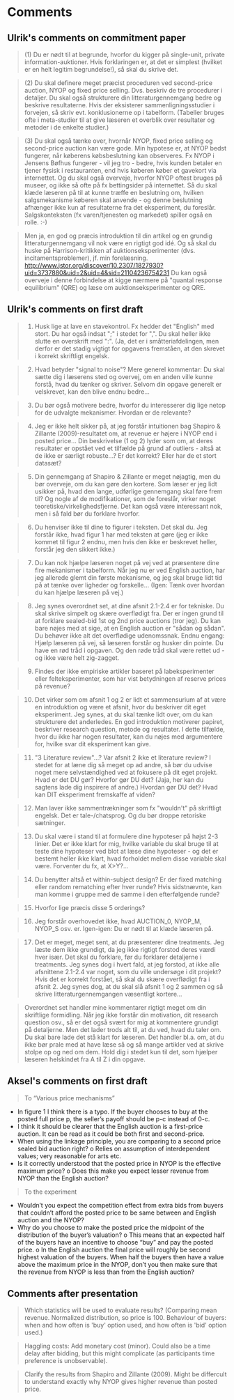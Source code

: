 # Comments

## Ulrik's comments on commitment paper

> (1) Du er nødt til at begrunde, hvorfor du kigger på single-unit, private information-auktioner. Hvis forklaringen er, at det er simplest (hvilket er en helt legitim begrundelse!), så skal du skrive det.

> (2) Du skal definere meget præcist proceduren ved second-price auction, NYOP og fixed price selling. Dvs. beskriv de tre procedurer i detaljer. Du skal også strukturere din litteraturgennemgang bedre og beskrive resultaterne. Hvis der eksisterer sammenligningsstudier i forvejen, så skriv evt. konklusionerne op i tabelform. (Tabeller bruges ofte i meta-studier til at give læseren et overblik over resultater og metoder i de enkelte studier.)

> (3) Du skal også tænke over, hvornår NYOP, fixed price selling og second-price auction kan være gode. Min hypotese er, at NYOP bedst fungerer, når køberens købsbeslutning kan observeres. Fx NYOP i Jensens Bøfhus fungerer - vil jeg tro - bedre, hvis kunden betaler en tjener fysisk i restauranten, end hvis køberen køber et gavekort via internettet. Og du skal også overveje, hvorfor NYOP oftest bruges på museer, og ikke så ofte på fx bettingsider på internettet. Så du skal klæde læseren på til at kunne træffe en beslutning om, hvilken salgsmekanisme køberen skal anvende - og denne beslutning afhænger ikke kun af resultaterne fra det eksperiment, du foreslår. Salgskonteksten (fx varen/tjenesten og markedet) spiller også en rolle. :-)

> Men ja, en god og præcis introduktion til din artikel og en grundig litteraturgennemgang vil nok være en rigtigt god idé. Og så skal du huske på Harrison-kritikken af auktionseksperimenter (dvs. incitamentsproblemer), jf. min forelæsning. http://www.jstor.org/discover/10.2307/1827930?uid=3737880&uid=2&uid=4&sid=21104236754231 Du kan også overveje i denne forbindelse at kigge nærmere på "quantal response equilibrium" (QRE) og læse om auktionseksperimenter og QRE.

## Ulrik's comments on first draft

> 1) Husk lige at lave en stavekontrol. Fx hedder det "English" med stort. Du har også indsat ";" i stedet for ",". Du skal heller ikke slutte en overskrift med ":". (Ja, det er i småtteriafdelingen, men derfor er det stadig vigtigt for opgavens fremståen, at den skrevet i korrekt skriftligt engelsk.

> 2) Hvad betyder "signal to noise"? Mere generel kommentar: Du skal sætte dig i læserens sted og overvej, om en anden ville kunne forstå, hvad du tænker og skriver. Selvom din opgave generelt er velskrevet, kan den blive endnu bedre...

> 3) Du bør også motivere bedre, hvorfor du interesserer dig lige netop for de udvalgte mekanismer. Hvordan er de relevante?

> 4) Jeg er ikke helt sikker på, at jeg forstår intuitionen bag Shapiro & Zillante (2009)-resultatet om, at revenue er højere i NYOP end i posted price... Din beskrivelse (1 og 2) lyder som om, at deres resultater er opstået ved et tilfælde på grund af outliers - altså at de ikke er særligt robuste...? Er det korrekt? Eller har de et stort datasæt?

> 5) Din gennemgang af Shapiro & Zillante er meget nøjagtig, men du bør overveje, om du kan gøre den kortere. Som læser er jeg lidt usikker på, hvad den lange, udførlige gennemgang skal føre frem til? Og nogle af de modifikationer, som de foreslår, virker noget teoretiske/virkelighedsfjerne. Det kan også være interessant nok, men i så fald bør du forklare hvorfor.

> 6) Du henviser ikke til dine to figurer i teksten. Det skal du. Jeg forstår ikke, hvad figur 1 har med teksten at gøre (jeg er ikke kommet til figur 2 endnu, men hvis den ikke er beskrevet heller, forstår jeg den sikkert ikke.)

> 7) Du kan nok hjælpe læseren noget på vej ved at præsentere dine fire mekanismer i tabelform. Når jeg nu er ved English auction, har jeg allerede glemt din første mekanisme, og jeg skal bruge lidt tid på at tænke over ligheder og forskelle... (Igen: Tænk over hvordan du kan hjælpe læseren på vej.)

> 8) Jeg synes overordnet set, at dine afsnit 2.1-2.4 er for tekniske. Du skal skrive simpelt og skære overflødigt fra. Der er ingen grund til at forklare sealed-bid 1st og 2nd price auctions (tror jeg). Du kan bare nøjes med at sige, at en English auction er "sådan og sådan". Du behøver ikke alt det overflødige udenomssnak. Endnu engang: Hjælp læseren på vej, så læseren forstår og husker din pointe. Du have en rød tråd i opgaven. Og den røde tråd skal være rettet ud - og ikke være helt zig-zagget.

> 9) Findes der ikke empiriske artikler baseret på labeksperimenter eller felteksperimenter, som har vist betydningen af reserve prices på revenue?

> 10) Det virker som om afsnit 1 og 2 er lidt et sammensurium af at være en introduktion og være et afsnit, hvor du beskriver dit eget eksperiment. Jeg synes, at du skal tænke lidt over, om du kan strukturere det anderledes. En god introduktion motiverer papiret, beskriver research question, metode og resultater. I dette tilfælde, hvor du ikke har nogen resultater, kan du nøjes med argumentere for, hvilke svar dit eksperiment kan give.

> 11) "3 Literature review"...? Var afsnit 2 ikke et literature review? I stedet for at læne dig så meget op ad andre, så bør du udvise noget mere selvstændighed ved at fokusere på dit eget projekt. Hvad er det DU gør? Hvorfor gør DU det? (Jaja, her kan du sagtens lade dig inspirere af andre.) Hvordan gør DU det? Hvad kan DIT eksperiment fremskaffe af viden?

> 12) Man laver ikke sammentrækninger som fx "wouldn't" på skriftligt engelsk. Det er tale-/chatsprog. Og du bør droppe retoriske sætninger.

> 13) Du skal være i stand til at formulere dine hypoteser på højst 2-3 linier. Det er ikke klart for mig, hvilke variable du skal bruge til at teste dine hypoteser ved blot at læse dine hypoteser - og det er bestemt heller ikke klart, hvad forholdet mellem disse variable skal være. Forventer du fx, at X>Y?...

> 14) Du benytter altså et within-subject design? Er der fixed matching eller random rematching efter hver runde? Hvis sidstnævnte, kan man komme i gruppe med de samme i den efterfølgende runde?

> 15) Hvorfor lige præcis disse 5 orderings?

> 16) Jeg forstår overhovedet ikke, hvad AUCTION_0, NYOP_M, NYOP_S osv. er. Igen-igen: Du er nødt til at klæde læseren på.

> 17) Det er meget, meget sent, at du præsenterer dine treatments. Jeg læste dem ikke grundigt, da jeg ikke rigtigt forstod deres værdi hver især. Det skal du forklare, før du forklarer detaljerne i treatments. Jeg synes dog i hvert fald, at jeg forstod, at ikke alle afsnittene 2.1-2.4 var noget, som du ville undersøge i dit projekt? Hvis det er korrekt forstået, så skal du skære overflødigt fra i afsnit 2. Jeg synes dog, at du skal slå afsnit 1 og 2 sammen og så skrive litteraturgennemgangen væsentligt kortere...

> Overordnet set handler mine kommentarer rigtigt meget om din skriftlige formidling. Når jeg ikke forstår din motivation, dit research question osv., så er det også svært for mig at kommentere grundigt på detaljerne. Men det lader trods alt til, at du ved, hvad du taler om. Du skal bare lade det stå klart for læseren. Det handler bl.a. om, at du ikke bør prale med at have læse så og så mange artikler ved at skrive stolpe op og ned om dem. Hold dig i stedet kun til det, som hjælper læseren helskindet fra A til Z i din opgave.

## Aksel's comments on first draft

> To “Various price mechanisms”
-	In figure 1 I think there is a typo. If the buyer chooses to buy at the posted full price p, the seller’s payoff should be p-c instead of 0-c.
-	I think it should be clearer that the English auction is a first-price auction. It can be read as it could be both first and second-price.
-	When using the linkage principle, you are comparing to a second price sealed bid auction right?
o	Relies on assumption of interdependent values; very reasonable for arts etc.
-	Is it correctly understood that the posted price in NYOP is the effective maximum price?
o	Does this make you expect lesser revenue from NYOP than the English auction?

> To the experiment
-	Wouldn’t you expect the competition effect from extra bids from buyers that couldn’t afford the posted price to be same between and English auction and the NYOP?
-	Why do you choose to make the posted price the midpoint of the distribution of the buyer’s valuation?
o	This means that an expected half of the buyers have an incentive to choose “buy” and pay the posted price.
o	In the English auction the final price will roughly be second highest valuation of the buyers. When half the buyers then have a value above the maximum price in the NYOP, don’t you then make sure that the revenue from NYOP is less than from the English auction?

## Comments after presentation

> Which statistics will be used to evaluate results? (Comparing mean revenue. Normalized distribution, so price is 100. Behaviour of buyers: when and how often is 'buy' option used, and how often is 'bid' option used.)

> Haggling costs: Add monetary cost (minor). Could also be a time delay after bidding, but this might complicate (as participants time preference is unobservable).

> Clarify the results from Shapiro and Zillante (2009). Might be differcult to understand exactly why NYOP gives higher revenue than posted price.
